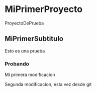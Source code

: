 # MiPrimerProyecto
ProyectoDePrueba

## MiPrimerSubtitulo
Esto es una prueba

### Probando
Mi primera modificacion

Segunda modificacion, esta vez desde git
